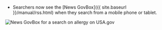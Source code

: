 * Searchers now see the [News GovBox]({{ site.baseurl }}/manual/rss.html) when they search from a mobile phone or tablet.

![News GovBox for a search on allergy on USA.gov](https://d3qcdigd1fhos0.cloudfront.net/blog/img/feature-2014-04-01-news-govbox.png "News GovBox for a search on allergy on USA.gov")